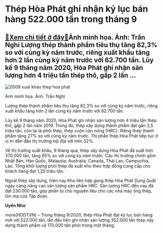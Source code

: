 Thép Hòa Phát ghi nhận kỷ lục bán hàng 522.000 tấn trong tháng 9
================================================================

[:gift:Xem chi tiết ở đây:gift:](https://hddtvn.com/thep-hoa-phat-ghi-nhan-ky-luc-ban-hang-522-000-tan-trong-thang-9/)Ảnh minh họa. Ảnh: Trần Nghi Lượng thép thành phẩm tiêu thụ tăng 82,3% so với cùng kỳ năm trước, riêng xuất khẩu tăng hơn 2 lần cùng kỳ năm trước với 62.700 tấn. Lũy kế 9 tháng năm 2020, Hòa Phát ghi nhận sản lượng hơn 4 triệu tấn thép thô, gấp 2 lần …
------------------------------------------------------------------------------------------------------------------------------------------------------------------------------------------------------------------------------------------------------------





![0509 xuat khau thep hoa phat](https://hddtvn.com/wp-content/uploads/2021/01/0509_Xuat_khau_thep_Hoa_Phat.jpg "undefined")


Ảnh minh họa. Ảnh: Trần Nghi



Lượng thép thành phẩm tiêu thụ tăng 82,3% so với cùng kỳ năm trước, riêng xuất khẩu tăng hơn 2 lần cùng kỳ năm trước với 62.700 tấn.


Lũy kế 9 tháng năm 2020, Hòa Phát ghi nhận sản lượng hơn 4 triệu tấn thép thô, gấp 2 lần năm 2019. Trong đó, thép xây dựng thành phẩm đạt gần 2,5 triệu tấn, còn lại là phôi thép, thép cuộn cán nóng (HRC). Riêng thép thành phẩm tăng 27% so với cùng kỳ năm trước. Thị phần thép Hòa Phát tiếp tục ở vị trí dẫn đầu thị trường nội địa với trên 32%.


Về thị trường xuất khẩu, 9 tháng qua, thép xây dựng Hòa Phát đã xuất hơn 370.000 tấn, tăng 95% so với cùng kỳ năm trước. Các thị trường chính gồm Nhật Bản, Hàn Quốc, Malaysia, Australia, Canada, Thái Lan, Campuchia, Lào. Tổng khối lượng phôi thép đã xuất kho theo hợp đồng cung cấp cho khách hàng đạt 1,25 triệu tấn.


Ngoài thép xây dựng, hiện nay Khu liên hợp gang thép Hòa Phát Dung Quất ngày càng nâng cao sản lượng sản phẩm HRC. Sản lượng HRC đến nay đã đạt 230.000 tấn, góp phần tự chủ nguyên liệu cho các nhà máy ống thép, tôn mạ của Tập đoàn.




**Uyển Như**



more(HDDTVN) – Trong tháng 9/2020, thép Hòa Phát đạt kỷ lục bán hàng mới với 522.000 tấn, lần đầu tiên ghi nhận sản lượng 352.000 tấn thép xây dựng thành phẩm và 170.000 tấn phôi trong một tháng.

